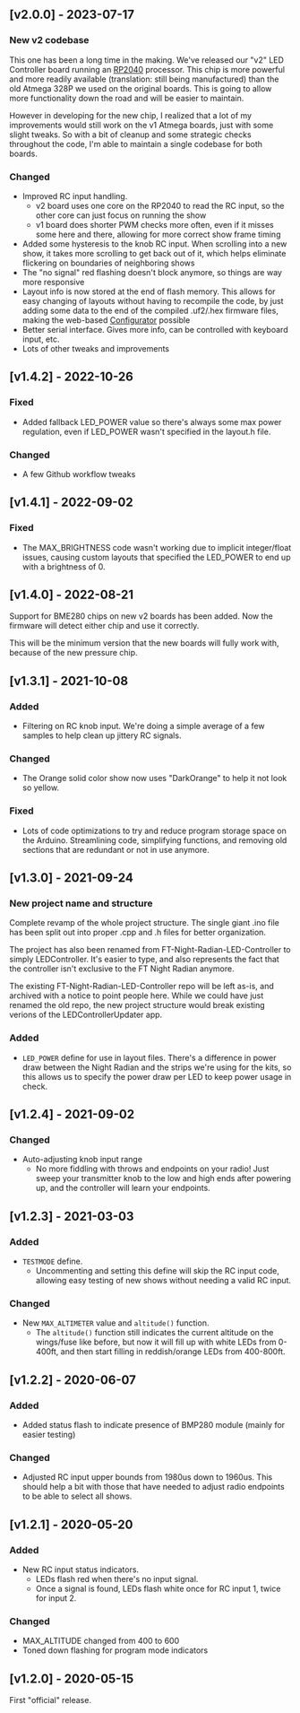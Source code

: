 ## [v2.0.0] - 2023-07-17
### New v2 codebase
This one has been a long time in the making. We've released our "v2" LED Controller board running an [RP2040](https://www.raspberrypi.com/products/rp2040/specifications/) processor. This chip is more powerful and more readily available (translation: still being manufactured) than the old Atmega 328P we used on the original boards. This is going to allow more functionality down the road and will be easier to maintain.

However in developing for the new chip, I realized that a lot of my improvements would still work on the v1 Atmega boards, just with some slight tweaks. So with a bit of cleanup and some strategic checks throughout the code, I'm able to maintain a single codebase for both boards.

### Changed
- Improved RC input handling.
  - v2 board uses one core on the RP2040 to read the RC input, so the other core can just focus on running the show
  - v1 board does shorter PWM checks more often, even if it misses some here and there, allowing for more correct show frame timing
- Added some hysteresis to the knob RC input. When scrolling into a new show, it takes more scrolling to get back out of it, which helps eliminate flickering on boundaries of neighboring shows
- The "no signal" red flashing doesn't block anymore, so things are way more responsive
- Layout info is now stored at the end of flash memory. This allows for easy changing of layouts without having to recompile the code, by just adding some data to the end of the compiled .uf2/.hex firmware files, making the web-based [Configurator](https://wingnut-tech.github.io/LEDControllerConfigurator/) possible
- Better serial interface. Gives more info, can be controlled with keyboard input, etc.
- Lots of other tweaks and improvements

## [v1.4.2] - 2022-10-26
### Fixed
- Added fallback LED_POWER value so there's always some max power regulation, even if LED_POWER wasn't specified in the layout.h file.

### Changed
- A few Github workflow tweaks

## [v1.4.1] - 2022-09-02
### Fixed
- The MAX_BRIGHTNESS code wasn't working due to implicit integer/float issues, causing custom layouts that specified the LED_POWER to end up with a brightness of 0.

## [v1.4.0] - 2022-08-21
Support for BME280 chips on new v2 boards has been added. Now the firmware will detect either chip and use it correctly.

This will be the minimum version that the new boards will fully work with, because of the new pressure chip.

## [v1.3.1] - 2021-10-08
### Added
- Filtering on RC knob input. We're doing a simple average of a few samples to help clean up jittery RC signals.

### Changed
- The Orange solid color show now uses "DarkOrange" to help it not look so yellow.

### Fixed
- Lots of code optimizations to try and reduce program storage space on the Arduino. Streamlining code, simplifying functions, and removing old sections that are redundant or not in use anymore.

## [v1.3.0] - 2021-09-24
### New project name and structure
Complete revamp of the whole project structure. The single giant .ino file has been split out into proper .cpp and .h files for better organization.

The project has also been renamed from FT-Night-Radian-LED-Controller to simply LEDController. It's easier to type, and also represents the fact that the controller isn't exclusive to the FT Night Radian anymore.

The existing FT-Night-Radian-LED-Controller repo will be left as-is, and archived with a notice to point people here. While we could have just renamed the old repo, the new project structure would break existing verions of the LEDControllerUpdater app.

### Added
- `LED_POWER` define for use in layout files. There's a difference in power draw between the Night Radian and the strips we're using for the kits, so this allows us to specify the power draw per LED to keep power usage in check.

## [v1.2.4] - 2021-09-02
### Changed
- Auto-adjusting knob input range
  - No more fiddling with throws and endpoints on your radio! Just sweep your transmitter knob to the low and high ends after powering up, and the controller will learn your endpoints.

## [v1.2.3] - 2021-03-03
### Added
- `TESTMODE` define.
  - Uncommenting and setting this define will skip the RC input code, allowing easy testing of new shows without needing a valid RC input.

### Changed
- New `MAX_ALTIMETER` value and `altitude()` function.
  - The `altitude()` function still indicates the current altitude on the wings/fuse like before, but now it will fill up with white LEDs from 0-400ft, and then start filling in reddish/orange LEDs from 400-800ft.

## [v1.2.2] - 2020-06-07
### Added
- Added status flash to indicate presence of BMP280 module (mainly for easier testing)

### Changed
- Adjusted RC input upper bounds from 1980us down to 1960us. This should help a bit with those that have needed to adjust radio endpoints to be able to select all shows.

## [v1.2.1] - 2020-05-20
### Added
- New RC input status indicators.
  - LEDs flash red when there's no input signal.
  - Once a signal is found, LEDs flash white once for RC input 1, twice for input 2.

### Changed
- MAX_ALTITUDE changed from 400 to 600
- Toned down flashing for program mode indicators

## [v1.2.0] - 2020-05-15
First "official" release.
